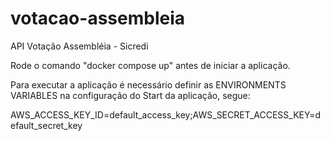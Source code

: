 # votacao-assembleia
API Votação Assembléia - Sicredi

Rode o comando "docker compose up" antes de iniciar a aplicação.

Para executar a aplicação é necessário definir as ENVIRONMENTS VARIABLES na configuração do Start da aplicação, segue:

AWS_ACCESS_KEY_ID=default_access_key;AWS_SECRET_ACCESS_KEY=default_secret_key
